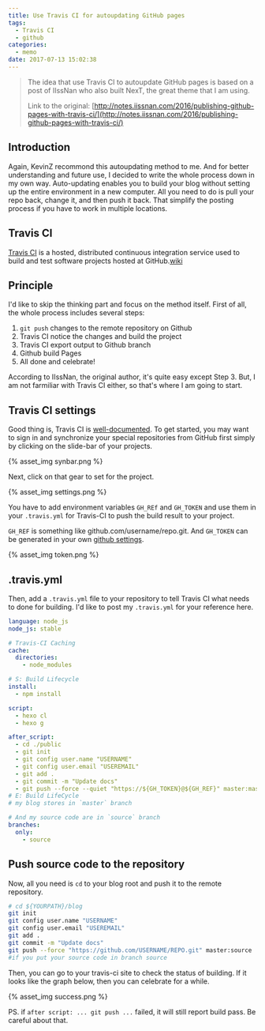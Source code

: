 ```yaml
---
title: Use Travis CI for autoupdating GitHub pages
tags:
  - Travis CI
  - github
categories:
  - memo
date: 2017-07-13 15:02:38
---
```



>The idea that use Travis CI to autoupdate GitHub pages is based on a post of IIssNan who also built NexT, the great theme that I am using. 
>
>Link to the original: [http://notes.iissnan.com/2016/publishing-github-pages-with-travis-ci/](http://notes.iissnan.com/2016/publishing-github-pages-with-travis-ci/)

## Introduction
Again, KevinZ recommond this autoupdating method to me. And for better understanding and future use, I decided to write the whole process down in my own way.
Auto-updating enables you to build your blog without setting up the entire environment in a new computer. All you need to do is pull your repo back, change it, and then push it back. That simplify the posting process if you have to work in multiple locations. 
<!-- more -->
## Travis CI
[Travis CI](https://travis-ci.org) is a hosted, distributed continuous integration service used to build and test software projects hosted at GitHub.[wiki](https://en.wikipedia.org/wiki/Travis_CI)

## Principle
I'd like to skip the thinking part and focus on the method itself.
First of all, the whole process includes several steps:

1. `git push` changes to the remote repository on Github
2. Travis CI notice the changes and build the project
3. Travis CI export output to Github branch
4. Github build Pages
5. All done and celebrate!

According to IIssNan, the original author, it's quite easy except Step 3.
But, I am not farmiliar with Travis CI either, so that's where I am going to start.

## Travis CI settings

Good thing is, Travis CI is [well-documented](https://docs.travis-ci.com/user/getting-started "Getting started"). To get started, you may want to sign in and synchronize your special repositories from GitHub first simply by clicking on the slide-bar of your projects.

{% asset_img synbar.png %}

Next, click on that gear to set for the project. 

{% asset_img settings.png %}

You have to add environment variables `GH_REf` and `GH_TOKEN` and use them in your `.travis.yml` for Travis-CI to push the build result to your project. 

`GH_REF` is something like github.com/username/repo.git.
And `GH_TOKEN` can be generated in your own [github settings](https://github.com/settings/tokens). 

{% asset_img token.png %}

## .travis.yml

Then, add a `.travis.yml` file to your repository to tell Travis CI what needs to done for building. I'd like to post my `.travis.yml` for your reference here.

```yaml
language: node_js
node_js: stable

# Travis-CI Caching
cache:
  directories:
    - node_modules

# S: Build Lifecycle
install:
  - npm install

script:
  - hexo cl
  - hexo g

after_script:
  - cd ./public
  - git init
  - git config user.name "USERNAME"
  - git config user.email "USEREMAIL"
  - git add .
  - git commit -m "Update docs"
  - git push --force --quiet "https://${GH_TOKEN}@${GH_REF}" master:master
# E: Build LifeCycle
# my blog stores in `master` branch

# And my source code are in `source` branch
branches:
  only:
    - source 
```

## Push source code to the repository
Now, all you need is `cd` to your blog root and push it to the remote repository. 
```bash
# cd ${YOURPATH}/blog
git init
git config user.name "USERNAME"
git config user.email "USEREMAIL"
git add .
git commit -m "Update docs"
git push --force "https://github.com/USERNAME/REPO.git" master:source 
#if you put your source code in branch source
```

Then, you can go to your travis-ci site to check the status of building. If it looks like the graph below, then you can celebrate for a while.

{% asset_img success.png %}

PS. if `after script: ... git push ...` failed, it will still report build pass. Be careful about that.

